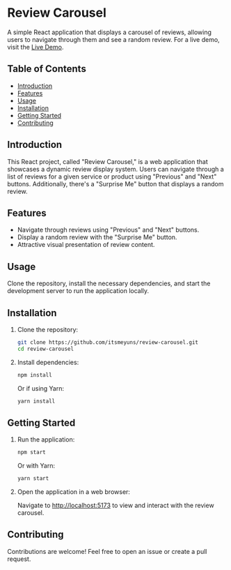 # Review Carousel

A simple React application that displays a carousel of reviews, allowing users to navigate through them and see a random review.
For a live demo, visit the [Live Demo](https://itsmeyuns.github.io/review-carousel/).

## Table of Contents

- [Introduction](#introduction)
- [Features](#features)
- [Usage](#usage)
- [Installation](#installation)
- [Getting Started](#getting-started)
- [Contributing](#contributing)

## Introduction

This React project, called "Review Carousel," is a web application that showcases a dynamic review display system. Users can navigate through a list of reviews for a given service or product using "Previous" and "Next" buttons. Additionally, there's a "Surprise Me" button that displays a random review.

## Features

- Navigate through reviews using "Previous" and "Next" buttons.
- Display a random review with the "Surprise Me" button.
- Attractive visual presentation of review content.

## Usage

Clone the repository, install the necessary dependencies, and start the development server to run the application locally.

## Installation

1. Clone the repository:

   ```bash
   git clone https://github.com/itsmeyuns/review-carousel.git
   cd review-carousel
   ```

2. Install dependencies:

   ```bash
   npm install
   ```

   Or if using Yarn:

   ```bash
   yarn install
   ```

## Getting Started

1. Run the application:

   ```bash
   npm start
   ```

   Or with Yarn:

   ```bash
   yarn start
   ```

2. Open the application in a web browser:

   Navigate to [http://localhost:5173](http://localhost:5173) to view and interact with the review carousel.

## Contributing

Contributions are welcome! Feel free to open an issue or create a pull request.
